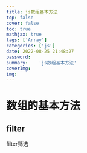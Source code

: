 ```yaml
---
title: js数组基本方法
top: false
cover: false
toc: true
mathjax: true
tags: ['Array']
categories: ['js']
date: 2022-08-25 21:48:27
password:
summary:	'js数组基本方法'
coverImg:
img:
---
```


# 数组的基本方法



## filter
filter筛选